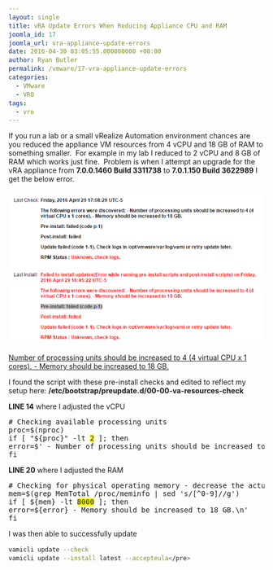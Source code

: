 ```yaml
---
layout: single
title: vRA Update Errors When Reducing Appliance CPU and RAM
joomla_id: 17
joomla_url: vra-appliance-update-errors
date: 2016-04-30 03:05:55.000000000 +00:00
author: Ryan Butler
permalink: /vmware/17-vra-appliance-update-errors
categories: 
  - VMware
  - VRO
tags:
  - vro
---
```

If you run a lab or a small vRealize Automation environment chances are you reduced the appliance VM resources from 4 vCPU and 18 GB of RAM to something smaller.  For example in my lab I reduced to 2 vCPU and 8 GB of RAM which works just fine.  Problem is when I attempt an upgrade for the vRA appliance from **7.0.0.1460 Build 3311738** to **7.0.1.150 Build 3622989** I get the below error.

![vra error](/assets/images/content/vra/vra-error.png)

<span style="text-decoration: underline;">Number of processing units should be increased to 4 (4 virtual CPU x 1 cores). - Memory should be increased to 18 GB.</span>

I found the script with these pre-install checks and edited to reflect my setup here: **/etc/bootstrap/preupdate.d/00-00-va-resources-check**

**LINE 14** where I adjusted the vCPU

<pre>
# Checking available processing units  
proc=$(nproc)  
if [ "${proc}" -lt <span style="background-color: #ffff00;">2</span> ]; then  
error=$' - Number of processing units should be increased to 4 (4 virtual CPU x 1 cores).\n'  
fi
</pre>

**LINE 20** where I adjusted the RAM

<pre>
# Checking for physical operating memory - decrease the actual reported MemTotal with around 1% to allow some tolerance
mem=$(grep MemTotal /proc/meminfo | sed 's/[^0-9]//g')
if [ ${mem} -lt <span style="background-color: #ffff00;">8000</span> ]; then
error=${error} - Memory should be increased to 18 GB.\n'
fi
</pre>

I was then able to successfully update

```bash
vamicli update --check  
vamicli update --install latest --accepteula</pre>
```
